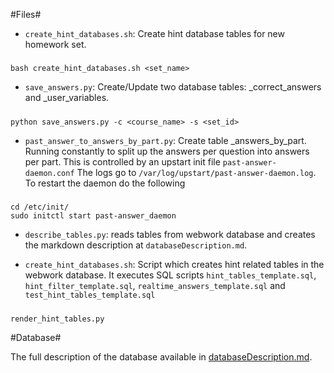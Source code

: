 #Files#

* `create_hint_databases.sh`: Create hint database tables for new homework set. 
##### 
```
bash create_hint_databases.sh <set_name>
```
* `save_answers.py`: Create/Update two database tables: <course>_correct_answers and <course>_user_variables.
#####  
```
python save_answers.py -c <course_name> -s <set_id>
```
* `past_answer_to_answers_by_part.py`: Create table <course>_answers_by_part. Running constantly to split up the answers per question into answers per part. This is controlled by an upstart init file `past-answer-daemon.conf` The logs go to `/var/log/upstart/past-answer-daemon.log`. To restart the daemon do the following
##### 
```
cd /etc/init/
sudo initctl start past-answer_daemon
```
* `describe_tables.py`: reads tables from webwork database and creates the markdown description at `databaseDescription.md`.

* `create_hint_databases.sh`: Script which creates hint related tables in the webwork database. It executes SQL scripts `hint_tables_template.sql`, `hint_filter_template.sql`, `realtime_answers_template.sql` and `test_hint_tables_template.sql`
##### 
```
render_hint_tables.py
```



#Database#

The full description of the database available in [databaseDescription.md](https://github.com/cse103/Webwork_AdaptiveHints/blob/master/src/databases/databaseDescription.md).
